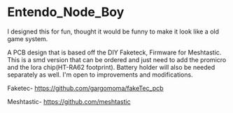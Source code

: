 # Entendo_Node_Boy
I designed this for fun, thought it would be funny to make it look like a old game system.

A PCB design that is based off the DIY Faketeck, Firmware for Meshtastic. This is a smd version that can be ordered and just need to add the promicro and the lora chip(HT-RA62 footprint). Battery holder will also be needed separately as well. I'm open to improvements and modifications.

Faketec- https://github.com/gargomoma/fakeTec_pcb

Meshtastic- https://github.com/meshtastic
